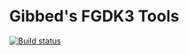 # Gibbed's FGDK3 Tools

[![Build status](https://ci.appveyor.com/api/projects/status/x15o931j61aew5wa/branch/main?svg=true)](https://ci.appveyor.com/project/gibbed/gibbed-fgdk3/branch/main)

